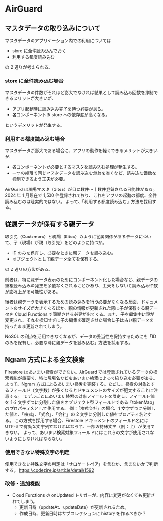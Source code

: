 # AirGuard

## マスタデータの取り込みについて

マスタデータのアプリケーション内での利用については

- store に全件読み込んでおく
- 利用する都度読み込む

の 2 通りが考えられる。

### store に全件読み込む場合

マスタデータの件数がそれほど膨大でなければ結果として読み込み回数を抑制できるメリットが大きいが、

- アプリ起動時に読み込み完了を待つ必要がある。
- 各コンポーネントの store への依存度が高くなる。

というデメリットが発生する。

### 利用する都度読み込む場合

マスタデータが膨大である場合に、アプリの動作を軽くできるメリットが大きいが、

- 各コンポーネントが必要とするマスタを読み込む処理が発生する。
- 一つの処理で同じマスタデータを読み込む無駄を省くなど、読み込む回数を抑制できるよう工夫が必要。

AirGuard は現場マスタ（Sites）が日に数件～十数件登録される可能性がある。
2024 年 1 月現在で 1,500 件登録されており、これをアプリの起動の都度、全件読み込むのは現実的ではない。
よって、「利用する都度読み込む」方法を採用する。

## 従属データが保有する親データ

取引先（Customers）と現場（Sites）のように従属関係があるデータについて、子（現場）が親（取引先）をどのように持つか。

- ID のみを保有し、必要なときに親データを読み込む。
- オブジェクトとして親データ全てを保有する。

の 2 通りの方法がある。

前者は、特に親データ表示のためにコンポーネント化した場合など、親データの重複読み込みの発生を余儀なくされることがあり、工夫をしないと読み込み件数が膨れ上がる可能性がある。

後者は親データを表示するための読み込みを行う必要がなくなる反面、ドキュメントのサイズが大きくなるほか、親の情報が更新された際に子が保有する親データを Cloud Functions で同期させる必要が出てくる。また、子を編集中に親が変更され、それを検知せずに子の編集を確定させた場合に子は古い親データを持ったまま更新されてしまう。

NoSQL の利点を活用できなくなるが、データの妥当性を保持するためにも「ID のみを保有し、必要な時に親データを読み込む」方法を採用する。

## Ngram 方式による全文検索

Firestore はあいまい検索ができない。AirGuard では登録されているデータの検索機能が重要で、特に現場名などをあいまい検索によって絞り込む必要がある。
よって、Ngram 方式によるあいまい検索を実装する。ただし、検索の対象とするフィールド（文字数）が多くなるとドキュメントのサイズが肥大することに注意する。
モデルごとにあいまい検索の対象フィールドを限定し、フィールド値を 1-2 文字ずつに分割した値をオブジェクト型フィールドである「tokenMap」のプロパティ名として使用する。
例：「株式会社」の場合、1 文字ずつに分割した値と、「株式」、「式会」、「会社」の 2 文字に分割した値をプロパティ名とする。
この方式を採用する場合、Firestore ドキュメントのフィールド名には UTF-8 で有効な文字列でなければならず、一部の特殊文字（例：𡈽）が使用できない。
よって、あいまい検索対象フィールドにはこれらの文字が使用されないようにしなければならない。

### 使用できない特殊文字の判定

使用できない特殊文字の判定は「サロゲートペア」を含むか、含まないかで判断する。
https://codezine.jp/article/detail/1592

### 改修・追加機能

- Cloud Functions の onUpdated トリガーが、内容に変更がなくても更新されてしまう。
  - 更新日時（updateAt、updateDate）が更新されるため。
  - 作成日時、更新日時はサブコレクションに history を作るべきか？
